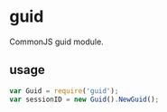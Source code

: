 # guid

CommonJS guid module. 

## usage

```javascript
var Guid = require('guid');
var sessionID = new Guid().NewGuid();
```
